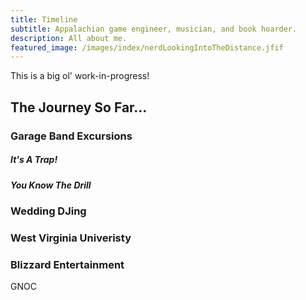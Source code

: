 ```yaml
---
title: Timeline
subtitle: Appalachian game engineer, musician, and book hoarder.
description: All about me.
featured_image: /images/index/nerdLookingIntoTheDistance.jfif
---
```


This is a big ol' work-in-progress!

## The Journey So Far...

### Garage Band Excursions 

##### It's A Trap!

##### You Know The Drill

### Wedding DJing

### West Virginia Univeristy

### Blizzard Entertainment

GNOC